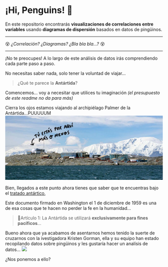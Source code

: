 # ¡Hi, Penguins! 🐧

En este repositorio encontrarás **visualizaciones de correlaciones entre variables** usando **diagramas de dispersión** basados en datos de pingüinos.

---
😵 *¿Correlación? ¿Diagramas? ¿Bla bla bla...?* 😵  

--- 

 ¡No te preocupes! A lo largo de este análisis de datos irás comprendiendo cada parte paso a paso.

No necesitas saber nada, solo tener la voluntad de viajar... 

> ¿Qué te parece la **Antártida**? 

Comencemos... voy a necesitar que utilices tu imaginación *(el presupuesto de este readme no da para más)* 

Cierra los ojos estamos viajando al archipiélago Palmer de la Antártida...PUUUUUM
<img src="./files/palmer_travel.jpg"/>

Bien, llegados a este punto ahora tienes que saber que te encuentras bajo el [tratado antártico](https://www.ciencia.gob.es/Organismos-y-Centros/Comite-Polar-Espanol/Tratado-Antartico.html;jsessionid=A025137586B4CCFB1D608323D604080C.1),

Este documento  firmado en Washington el 1 de diciembre de 1959 es una de esa cosas que te hacen no perder la fe en la humanidad...

> 📖Artículo 1: La Antártida se utilizará **exclusivamente para fines pacíficos**...

Bueno ahora que ya acabamos de asentarnos hemos tenido la suerte de cruzarnos con la ivestigadora Kristen Gorman, ella y su equipo han estado recopilando datos sobre pingüinos y les gustaría hacer un analísis de datos... 
<img src="./files/kristen_gorman_oscean_sciencies"/>

¿Nos ponemos a ello?



